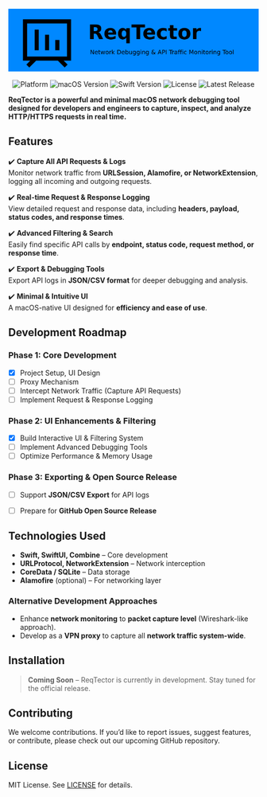 <p align="center">
  <img src=".github/assets/banner.png" alt="ReqTector Banner" width="800">
</p>

<p align="center">
  <img src="https://img.shields.io/badge/platform-macOS-blue" alt="Platform">
  <img src="https://img.shields.io/badge/macOS-13.5-lightgrey" alt="macOS Version">
  <img src="https://img.shields.io/badge/Swift-5.8-orange.svg" alt="Swift Version">
  <img src="https://img.shields.io/github/license/gurelyusuf/ReqTector?color=green" alt="License">
  <img src="https://img.shields.io/github/v/release/gurelyusuf/ReqTector?color=blue&label=Version" alt="Latest Release">
</p>


**ReqTector is a **powerful and minimal** macOS network debugging tool designed for developers and engineers to **capture, inspect, and analyze** HTTP/HTTPS requests in real time.**

## Features

✔️ **Capture All API Requests & Logs**  
Monitor network traffic from **URLSession, Alamofire, or NetworkExtension**, logging all incoming and outgoing requests.  

✔️ **Real-time Request & Response Logging**  
View detailed request and response data, including **headers, payload, status codes, and response times**.  

✔️ **Advanced Filtering & Search**  
Easily find specific API calls by **endpoint, status code, request method, or response time**.  

✔️ **Export & Debugging Tools**  
Export API logs in **JSON/CSV format** for deeper debugging and analysis.  

✔️ **Minimal & Intuitive UI**  
A macOS-native UI designed for **efficiency and ease of use**.  


## Development Roadmap

### **Phase 1: Core Development**
- [x] Project Setup, UI Design
- [ ] Proxy Mechanism  
- [ ] Intercept Network Traffic (Capture API Requests)  
- [ ] Implement Request & Response Logging  

### **Phase 2: UI Enhancements & Filtering**
- [x] Build Interactive UI & Filtering System  
- [ ] Implement Advanced Debugging Tools  
- [ ] Optimize Performance & Memory Usage  

### **Phase 3: Exporting & Open Source Release**
- [ ] Support **JSON/CSV Export** for API logs  
- [ ] Prepare for **GitHub Open Source Release**  


## Technologies Used

- **Swift, SwiftUI, Combine** – Core development 
- **URLProtocol, NetworkExtension** – Network interception  
- **CoreData / SQLite** – Data storage  
- **Alamofire** (optional) – For networking layer  

### Alternative Development Approaches
- Enhance **network monitoring** to **packet capture level** (Wireshark-like approach).  
- Develop as a **VPN proxy** to capture all **network traffic system-wide**.  


## Installation

> **Coming Soon** – ReqTector is currently in development. Stay tuned for the official release. 


## Contributing

We welcome contributions. If you’d like to report issues, suggest features, or contribute, please check out our upcoming GitHub repository.


## License

MIT License. See [LICENSE](LICENSE) for details.
